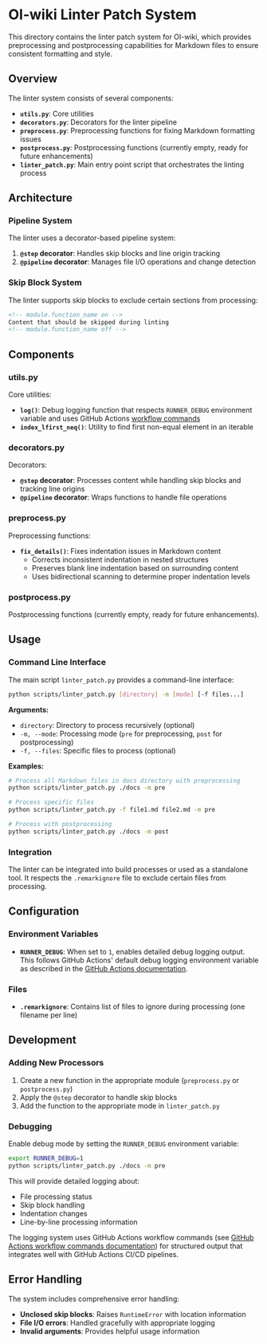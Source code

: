 # OI-wiki Linter Patch System

This directory contains the linter patch system for OI-wiki, which provides preprocessing and postprocessing capabilities for Markdown files to ensure consistent formatting and style.

## Overview

The linter system consists of several components:

- **`utils.py`**: Core utilities
- **`decorators.py`**: Decorators for the linter pipeline
- **`preprocess.py`**: Preprocessing functions for fixing Markdown formatting issues
- **`postprocess.py`**: Postprocessing functions (currently empty, ready for future enhancements)
- **`linter_patch.py`**: Main entry point script that orchestrates the linting process

## Architecture

### Pipeline System

The linter uses a decorator-based pipeline system:

1. **`@step` decorator**: Handles skip blocks and line origin tracking
2. **`@pipeline` decorator**: Manages file I/O operations and change detection

### Skip Block System

The linter supports skip blocks to exclude certain sections from processing:

```markdown
<!-- module.function_name on -->
Content that should be skipped during linting
<!-- module.function_name off -->
```

## Components

### utils.py

Core utilities:

- **`log()`**: Debug logging function that respects `RUNNER_DEBUG` environment variable and uses GitHub Actions [workflow commands](https://docs.github.com/en/actions/reference/workflows-and-actions/workflow-commands)
- **`index_lfirst_neq()`**: Utility to find first non-equal element in an iterable

### decorators.py

Decorators:

- **`@step` decorator**: Processes content while handling skip blocks and tracking line origins
- **`@pipeline` decorator**: Wraps functions to handle file operations

### preprocess.py

Preprocessing functions:

- **`fix_details()`**: Fixes indentation issues in Markdown content
  - Corrects inconsistent indentation in nested structures
  - Preserves blank line indentation based on surrounding content
  - Uses bidirectional scanning to determine proper indentation levels

### postprocess.py

Postprocessing functions (currently empty, ready for future enhancements).

## Usage

### Command Line Interface

The main script `linter_patch.py` provides a command-line interface:

```bash
python scripts/linter_patch.py [directory] -m [mode] [-f files...]
```

**Arguments:**
- `directory`: Directory to process recursively (optional)
- `-m, --mode`: Processing mode (`pre` for preprocessing, `post` for postprocessing)
- `-f, --files`: Specific files to process (optional)

**Examples:**
```bash
# Process all Markdown files in docs directory with preprocessing
python scripts/linter_patch.py ./docs -m pre

# Process specific files
python scripts/linter_patch.py -f file1.md file2.md -m pre

# Process with postprocessing
python scripts/linter_patch.py ./docs -m post
```

### Integration

The linter can be integrated into build processes or used as a standalone tool. It respects the `.remarkignore` file to exclude certain files from processing.

## Configuration

### Environment Variables

- **`RUNNER_DEBUG`**: When set to `1`, enables detailed debug logging output. This follows GitHub Actions' default debug logging environment variable as described in the [GitHub Actions documentation](https://docs.github.com/en/actions/how-tos/monitor-workflows/enable-debug-logging).

### Files

- **`.remarkignore`**: Contains list of files to ignore during processing (one filename per line)

## Development

### Adding New Processors

1. Create a new function in the appropriate module (`preprocess.py` or `postprocess.py`)
2. Apply the `@step` decorator to handle skip blocks
3. Add the function to the appropriate mode in `linter_patch.py`

### Debugging

Enable debug mode by setting the `RUNNER_DEBUG` environment variable:

```bash
export RUNNER_DEBUG=1
python scripts/linter_patch.py ./docs -m pre
```

This will provide detailed logging about:
- File processing status
- Skip block handling
- Indentation changes
- Line-by-line processing information

The logging system uses GitHub Actions workflow commands (see [GitHub Actions workflow commands documentation](https://docs.github.com/en/actions/reference/workflows-and-actions/workflow-commands)) for structured output that integrates well with GitHub Actions CI/CD pipelines.

## Error Handling

The system includes comprehensive error handling:

- **Unclosed skip blocks**: Raises `RuntimeError` with location information
- **File I/O errors**: Handled gracefully with appropriate logging
- **Invalid arguments**: Provides helpful usage information
